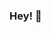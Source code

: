 ### Hey! 👋

<!--
**Julio-treichel/Julio-treichel** is a ✨ _special_ ✨ repository because its `README.md` (this file) appears on your GitHub profile.

Here are some ideas to get you started:

- 🔭 Atualmente trabalho em projetos próprios.
- 🌱 Estou cursando Analise e Desenvolvimento de Sistema
- 👯 Quero colaborar com novas ideias e pensamentos diferentes
- 🤔 Estou procurando ajuda para aprender mais sobre o ecossistema de TI
- 📫 Me mande um email se quiser falar comigo: julio.tre@outlook.com
-->
